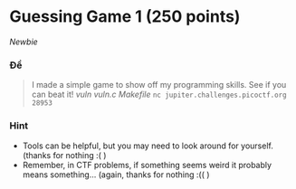 # Guessing Game 1 (250 points)
*Newbie*

### Đề
> I made a simple game to show off my programming skills. See if you can beat it! *vuln* *vuln.c* *Makefile* `nc jupiter.challenges.picoctf.org 28953`

### Hint
- Tools can be helpful, but you may need to look around for yourself. (thanks for nothing :( )
- Remember, in CTF problems, if something seems weird it probably means something... (again, thanks for nothing :(( )
